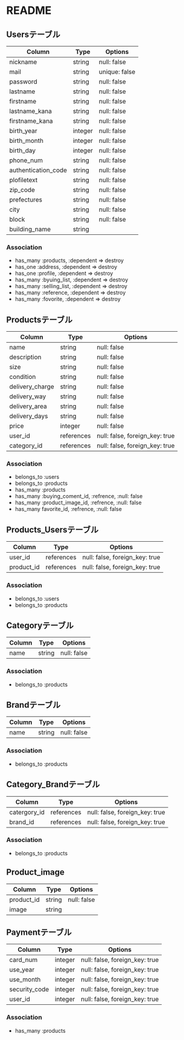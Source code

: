 # README

## Usersテーブル
|Column|Type|Options|
|------|----|-------|
|nickname|string|null: false|
|mail|string|unique: false|
|password|string|null: false|
|lastname|string|null: false|
|firstname|string|null: false|
|lastname_kana|string|null: false|
|firstname_kana|string|null: false|
|birth_year|integer|null: false|
|birth_month|integer|null: false|
|birth_day|integer|null: false|
|phone_num|string|null: false|
|authentication_code|string|null: false|
|plofiletext|string|null: false|
|zip_code|string|null: false|
|prefectures|string|null: false|
|city|string|null: false|
|block|string|null: false|
|building_name|string|
### Association
- has_many :products, :dependent => destroy
- has_one :address, :dependent => destroy
- has_one :profile, :dependent => destroy
- has_many :byuing_list, :dependent => destroy
- has_many :selling_list, :dependent => destroy
- has_many :reference, :dependent => destroy
- has_many :fovorite, :dependent => destroy

## Productsテーブル
|Column|Type|Options|
|------|----|-------|
|name|string|null: false|
|description|string|null: false|
|size|string|null: false|
|condition|string|null: false|
|delivery_charge|string|null: false|
|delivery_way|string|null: false|
|delivery_area|string|null: false|
|delivery_days|string|null: false|
|price|integer|null: false|
|user_id|references|null: false, foreign_key: true|
|category_id|references|null: false, foreign_key: true|
### Association
- belongs_to :users
- belongs_to :products
- has_many :products
- has_many :buying_coment_id, :refrence, :null: false
- has_many :product_image_id, :refrence, :null: false
- has_many favorite_id, :refrence, :null: false

## Products_Usersテーブル
|Column|Type|Options|
|------|----|-------|
|user_id|references|null: false, foreign_key: true|
|product_id|references|null: false, foreign_key: true|
### Association
- belongs_to :users
- belongs_to :products


## Categoryテーブル
|Column|Type|Options|
|------|----|-------|
|name|string|null: false|
### Association
- belongs_to :products

## Brandテーブル
|Column|Type|Options|
|------|----|-------|
|name|string|null: false|
### Association
- belongs_to :products

## Category_Brandテーブル
|Column|Type|Options|
|------|----|-------|
|catergory_id|references|null: false, foreign_key: true|
|brand_id|references|null: false, foreign_key: true|
### Association
- belongs_to :products

## Product_image
|Column|Type|Options|
|------|----|-------|
|product_id|string|null: false|
|image|string|


## Paymentテーブル
|Column|Type|Options|
|------|----|-------|
|card_num|integer|null: false, foreign_key: true|
|use_year|integer|null: false, foreign_key: true|
|use_month|integer|null: false, foreign_key: true|
|security_code|integer|null: false, foreign_key: true|
|user_id|integer|null: false, foreign_key: true|
### Association
- has_many :products

<!-- 
## Adressテーブル
|Column|Type|Options|
|------|----|-------|
|plofiletext|string|null: false|
|zip_code|string|null: false|
|prefectures|string|null: false|
|city|string|null: false|
|block|string|null: false|
|building_name|string|
### Association
- belongs_to :users -->

<!-- 
## Profileテーブル
|Column|Type|Options|
|------|----|-------|
|user_id|references|null: false, foreign_key: true|
|nickname|string|null: false|
|coment|string|
### Association
- belongs_to :users -->


<!-- ## Favoriteテーブル
|Column|Type|Options|
|------|----|-------|
|user_id|references|null: false, foreign_key: true|
|product_id|references|null: false, foreign_key: true|
### Association
- belongs_to :user
- belongs_to :product -->

<!-- ## Selling_listテーブル
|Column|Type|Options|
|------|----|-------|
|user_id|references|null: false, foreign_key: true|
|product_id|references|null: false, foreign_key: true|
### Association
- belongs_to :user
- belongs_to :product

## Buying_commentテーブル
|Column|Type|Options|
|------|----|-------|
|user_id|references|null: false, foreign_key: true|
|product_id|references|null: false, foreign_key: true|
|coment|string|
### Association
- belongs_to :user
- belongs_to :product 